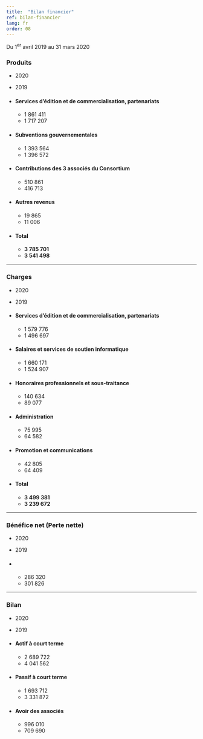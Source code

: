 ```yaml
---
title:  "Bilan financier"
ref: bilan-financier
lang: fr
order: 08
---
```


Du 1<sup>er</sup> avril 2019 au 31 mars 2020

### Produits
  - 2020
  - 2019

- #### Services d’édition et de commercialisation, partenariats
  - 1 861 411
  - 1 717 207
- #### Subventions gouvernementales
  - 1 393 564
  - 1 396 572
- #### Contributions des 3 associés du Consortium
  - 510 861
  - 416 713
- #### Autres revenus
  - 19 865
  - 11 006
- #### Total
  - **3 785 701**
  - **3 541 498**

---

### Charges
  - 2020
  - 2019

- #### Services d’édition et de commercialisation, partenariats
  - 1 579 776
  - 1 496 697
- #### Salaires et services de soutien informatique
  - 1 660 171
  - 1 524 907
- #### Honoraires professionnels et sous-traitance
  - 140 634
  - 89 077
- #### Administration
  - 75 995
  - 64 582
- #### Promotion et communications
  - 42 805
  - 64 409
- #### Total
  - **3 499 381**
  - **3 239 672**

---

### Bénéfice net (Perte nette)
  - 2020
  - 2019

- #### &nbsp;
  - 286 320
  - 301 826

---

### Bilan
  - 2020
  - 2019

- #### Actif à court terme
  - 2 689 722
  - 4 041 562
- #### Passif à court terme
  - 1 693 712
  - 3 331 872
- #### Avoir des associés
  - 996 010
  - 709 690
